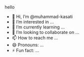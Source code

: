 <h>hello<h>
- 👋 Hi, I’m @muhammad-kasati
- 👀 I’m interested in ...
- 🌱 I’m currently learning ...
- 💞️ I’m looking to collaborate on ...
- 📫 How to reach me ...
- 😄 Pronouns: ...
- ⚡ Fun fact: ...

<!---
muhammad-kasati/muhammad-kasati is a ✨ special ✨ repository because its `README.md` (this file) appears on your GitHub profile.
You can click the Preview link to take a look at your changes.
--->
